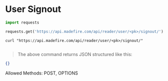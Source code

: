 # User Signout

```python
import requests

requests.get('https://api.madefire.com/api/reader/user/<pk>/signout/')
```

```shell
curl "https://api.madefire.com/api/reader/user/<pk>/signout/"
```

```javascript
```

> The above command returns JSON structured like this:

```json
{}
```

Allowed Methods: POST, OPTIONS


